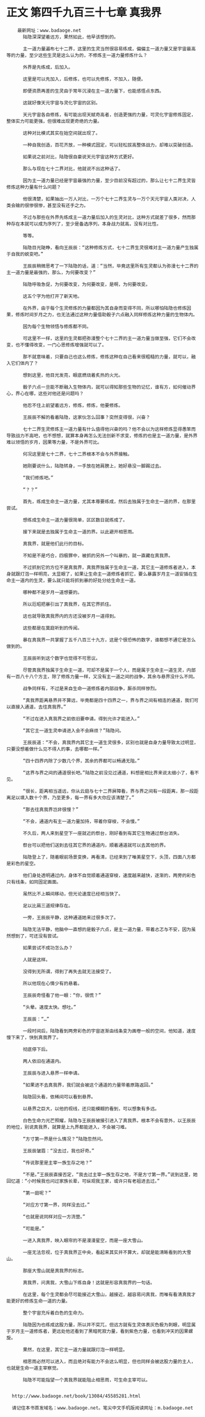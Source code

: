 # 正文 第四千九百三十七章 真我界
        最新网址：www.badaoge.net
          陆隐深深望着远方，果然如此，他早该想到的。
      
          主一道力量遍布七十二界，这里的生灵当然很容易练成，偏偏主一道力量又是宇宙最高等的力量，至少这些生灵是这么认为的，不修炼主一道力量修炼什么？
      
          外界是先练成，后加入。
      
          这里是可以先加入，后修炼，也可以先修炼，不加入，随便。
      
          即便资质再差的生灵由于常年沉浸在主一道力量下，也能感悟点东西。
      
          这就好像天元宇宙与灵化宇宙的区别。
      
          天元宇宙各自修炼，有可能出现天赋奇高者，创造更强的力量，可灵化宇宙修炼固定，整体实力可能更强，但很难出现更奇绝的力量。
      
          这种对比模式其实在始空间就出现了。
      
          一种自我创造，百花齐放，一种模式固定，可以轻松拔高整体战力，却难以突破创造。
      
          如果说之前对比，陆隐很自豪说天元宇宙这种方式更好。
      
          那么与现在七十二界对比，他就说不出这种话了。
      
          因为主一道力量已经是宇宙最强的力量，至少目前没有超过的，那么让七十二界生灵皆修炼这种力量有什么问题？
      
          他很清楚，如果抽出一万人对比，一万个七十二界生灵与一万个天元宇宙人类对决，人类会输的很惨很惨，甚至没有还手之力。
      
          不过与那些在外界先练成主一道力量后加入的生灵对比，这种方式就差了很多，然而那种存在本就可以成为序列了，至少是备选序列，本身战力就高，没有对比性。
      
          等等。
      
          陆隐目光陡睁，看向王辰辰：“这种修炼方式，七十二界生灵很难对主一道力量产生独属于自我的蜕变吧。”
      
          王辰辰稍微思考了一下陆隐的话，道：“当然，毕竟这里所有生灵都认为弥漫七十二界的主一道力量是最强的，那么，为何要改变？”
      
          陆隐呼吸急促，为何要改变，为何要改变，是啊，为何要改变。
      
          这五个字为他打开了新天地。
      
          在外界，由于每个生灵修炼的力量都因为其自身而变得不同，所以哪怕陆隐也修炼因果，修炼时间岁月之力，也无法通过这种力量借助骰子六点融入同样修炼这种力量的生物体内。
      
          因为每个生物领悟与修炼都不同。
      
          可这里不一样，这里的生灵都把弥漫整个七十二界的主一道力量当做至强，它们不会改变，也不懂得改变，一门心思修炼增强就可以了。
      
          那不就意味着，只要自己也这么修炼，修炼这种在自己看来很粗糙的力量，就可以，融入它们体内了？
      
          想到这里，他目光发亮，眼底燃烧着炙热的火光。
      
          骰子六点一旦能不断融入生物体内，就可以得知那些生物的记忆，谁有方，如何催动界心，界心在哪，这些对他还是问题吗？
      
          他忍不住上前望着远方，修炼，修炼，他要修炼。
      
          王辰辰不解的看着陆隐，这家伙怎么回事？突然变得很，兴奋？
      
          七十二界生灵修炼主一道力量有什么值得他兴奋的吗？他不会以为这样修炼显得愚笨而导致战力不高吧，也不想想，就算本身再怎么无法创新不求变，修炼的也是主一道力量，是外界难以领悟的岁月，因果等力量，不是外界可比。
      
          何况这里是七十二界，七十二界根本不会与外界接触。
      
          她刚要说什么，陆隐转身，一手放在她肩膀上，她好悬没一脚踢过去。
      
          “我们修炼吧。”
      
          “？？”
      
          首先，练成生命主一道力量，尤其本尊要练成，然后去独属于生命主一道的界，在那里尝试。
      
          想练成生命主一道力量很简单，区区数日就练成了。
      
          接下来就是去独属于生命主一道的界。以此避开相思雨。
      
          真我界，就是他们此行的目标。
      
          不知是不是巧合，四极罪中，被抓的另外一个叫暴的，就一直藏在真我界。
      
          不过抓到它的方位不是真我界，真我界独属于生命主一道，其它主一道修炼者进入，本身就跟灯泡一样明亮，太显眼了，如果让生命主一道修炼者抓它，要么暴露岁月主一道安插在生命主一道内的生灵，要么就只能将抓到暴的好处分给生命主一道。
      
          哪种都不是岁月一道想要的。
      
          所以厄昭把暴引出了真我界，在其它界抓住。
      
          这也就导致真我界内的方还没被岁月一道得到。
      
          这些都是在莫庭听到的传闻。
      
          暴在真我界一共掌握了五千八百三十九方，这是个很恐怖的数字，谁都想不通它是怎么做到的。
      
          王辰辰听到这个数字也觉得不可思议。
      
          尽管真我界独属于生命主一道，可却不是属于一个人，而是属于生命主一道生灵，内部有一百八十八个方主，除了修炼力量一样，又没有主一道之间的战争，其余与悬界没什么不同。
      
          战争同样有，不过是来自生命一道修炼者内部战争，厮杀同样惨烈。
      
          “真我界距离悬界并不算远，毕竟都是四十四界之一，界与界之间有相连的通道，我们可以直接入通道，去往真我界。”
      
          “不过在进入真我界之前依旧要申请。得到允许才能进入。”
      
          “其它主一道生灵申请进入会不会麻烦？”陆隐问。
      
          王辰辰道：“不会，真我界内其它主一道生灵很多，区别也就是自身力量导致太过明显，只要没想着做什么见不得人的事，去哪都一样。”
      
          “四十四界内除了少数几个界，其余的界都可以畅通无阻。”
      
          “这界与界之间的通道很长吧。”陆隐之前没见过通道，料想是相比界来说太细小了，看不见。
      
          “很长，距离相当遥远，你从云庭与七十二界屏障看，界与界之间有一段距离，那一段距离足以填入数十个界，乃至更多，每一界有多大你应该清楚了。”
      
          “那去往真我界岂非很慢？”
      
          “不会，通道内有主一道力量加持，带着你穿梭，不会慢。”
      
          不久后，两人来到星空下一座就近的祭台，刚好看到有其它生物通过祭台消失。
      
          祭台可以把他们送到去往其它界的通道内，顺着通道就可以去其他的界。
      
          陆隐登上了，随着眼前场景变换，再看清，已经来到了唯美星空下，头顶，四面八方都是彩色的星空。
      
          他们身处透明通过内，身体不自觉顺着通道穿梭，速度越来越快，逐渐的，两旁的彩色只有线条，如同固定画面。
      
          虽然比不上瞬间移动，但光论速度已经相当快了。
      
          足以比肩三道规律存在。
      
          一旁，王辰辰平静，这种通道她来过很多次了。
      
          陆隐无法平静，他脑中一直想的是骰子六点，是主一道力量，带着忐忑与不安，因为虽然想到了，可还没有尝试。
      
          如果尝试不成功怎么办？
      
          人就是这样。
      
          没得到无所谓，得到了再失去就无法接受了。
      
          所以他现在心情少有的悬着。
      
          王辰辰奇怪看了他一眼：“你，很慌？”
      
          “头晕。速度太快。想吐。”
      
          王辰辰：“…”
      
          一段时间后，陆隐看到两旁彩色的宇宙逐渐由线条变为画卷一般的空间，他知道，速度慢下来了，快到真我界了。
      
          彻底停下后。
      
          两人依旧在通道内。
      
          王辰辰与进入悬界一样申请。
      
          “如果进不去真我界，我们就会被这个通道的力量带着原路返回。”
      
          陆隐回头看，依稀间可以看到悬界。
      
          以悬界之巨大，以他的视线，还只能模糊的看到，可以想象有多远。
      
          白色生命力光芒照耀，陆隐与王辰辰被接引进入了真我界。根本不会有意外，以王辰辰的地位，别说真我界，就算是上九界都能进入，不会被刁难。
      
          “方寸第一界是什么情况？”陆隐忽然问。
      
          王辰辰皱眉：“没去过，我也好奇。”
      
          “传说那里是主宰一族生存之地？”
      
          “不是。”王辰辰直接否定，“我去过主宰一族生存之地，不是方寸第一界。”说到这里，她回忆道：“小时候我也问过家族长辈，可纵观我王家，或许只有老祖进去过。”
      
          “第一庭呢？”
      
          “对应方寸第一界，同样没去过。”
      
          “也就是说同样对应一方流营。”
      
          “可能是。”
      
          一进入真我界，映入眼帘的不是漫漫星空，而是一座大雪山。
      
          一座无法忽视，位于真我界正中央，看起来其实并不算大，却就是能清晰看到的大雪山。
      
          那座大雪山就是真我界的标志。
      
          真我界，问真我，大雪山下练自身！这就是形容真我界的一句话。
      
          在这里，每个生灵都会尽可能接近大雪山，越接近，越容易问真我，而唯有看清真我才能更好的修炼生命一道的力量。
      
          整个宇宙充斥着白色的生命力。
      
          陆隐因为也练成这股力量，所以并不突兀，但远方就有生灵体表灰色极为刺眼，明显属于岁月主一道修炼者，更远处他还看到了黑暗死寂力量，看到紫色力量，也看到冲天的因果螺旋。
      
          果然，在这里，其它主一道力量就跟灯泡一样明显。
      
          相思雨必然可以进入，而且绝对有能力不会这么明显，但也同样会被这股力量的主人，也就是生命一道主宰察觉。
      
          陆隐不可能指望一个真我界就能阻止相思雨，可生命主宰可以。
      
      
      http://www.badaoge.net/book/13084/45585281.html
      
      请记住本书首发域名：www.badaoge.net。笔尖中文手机版阅读网址：m.badaoge.net